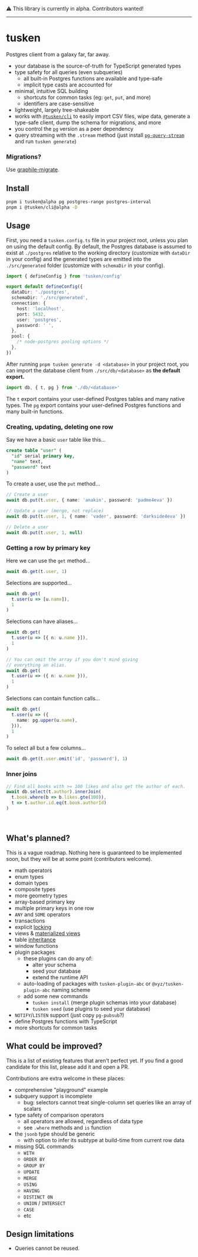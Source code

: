 ⚠️ This library is currently in alpha. Contributors wanted!

---

# tusken

Postgres client from a galaxy far, far away.

- your database is the source-of-truth for TypeScript generated types
- type safety for all queries (even subqueries)
  - all built-in Postgres functions are available and type-safe
  - implicit type casts are accounted for
- minimal, intuitive SQL building
  - shortcuts for common tasks (eg: `get`, `put`, and more)
  - identifiers are case-sensitive
- lightweight, largely tree-shakeable
- works with [`@tusken/cli`] to easily import CSV files, wipe data, generate a type-safe client, dump the schema for migrations, and more
- you control the [`pg`] version as a peer dependency
- query streaming with the `.stream` method (just install [`pg-query-stream`] and run `tusken generate`)

[`pg`]: https://www.npmjs.com/package/pg
[`pg-query-stream`]: https://www.npmjs.com/package/pg-query-stream
[`@tusken/cli`]: https://github.com/alloc/tusken/tree/master/packages/tusken-cli

### Migrations?

Use [graphile-migrate](https://github.com/graphile/migrate).

## Install

```sh
pnpm i tusken@alpha pg postgres-range postgres-interval
pnpm i @tusken/cli@alpha -D
```

## Usage

First, you need a `tusken.config.ts` file in your project root, unless you plan on using the default config. By default, the Postgres database is assumed to exist at `./postgres` relative to the working directory (customize with `dataDir` in your config) and the generated types are emitted into the `./src/generated` folder (customize with `schemaDir` in your config).

```ts
import { defineConfig } from 'tusken/config'

export default defineConfig({
  dataDir: './postgres',
  schemaDir: './src/generated',
  connection: {
    host: 'localhost',
    port: 5432,
    user: 'postgres',
    password: ' ',
  },
  pool: {
    /* node-postgres pooling options */
  },
})
```

After running `pnpm tusken generate -d <database>` in your project root, you can import the database client from `./src/db/<database>` as **the default export.**

```ts
import db, { t, pg } from './db/<database>'
```

The `t` export contains your user-defined Postgres tables and many native types. The `pg` export contains your user-defined Postgres functions and many built-in functions.

### Creating, updating, deleting one row

Say we have a basic `user` table like this…

```sql
create table "user" (
  "id" serial primary key,
  "name" text,
  "password" text
)
```

To create a user, use the `put` method…

```ts
// Create a user
await db.put(t.user, { name: 'anakin', password: 'padme4eva' })

// Update a user (merge, not replace)
await db.put(t.user, 1, { name: 'vader', password: 'darkside4eva' })

// Delete a user
await db.put(t.user, 1, null)
```

### Getting a row by primary key

Here we can use the `get` method…

```ts
await db.get(t.user, 1)
```

Selections are supported…

```ts
await db.get(
  t.user(u => [u.name]),
  1
)
```

Selections can have aliases…

```ts
await db.get(
  t.user(u => [{ n: u.name }]),
  1
)

// You can omit the array if you don't mind giving
// everything an alias.
await db.get(
  t.user(u => ({ n: u.name })),
  1
)
```

Selections can contain function calls…

```ts
await db.get(
  t.user(u => ({
    name: pg.upper(u.name),
  })),
  1
)
```

To select all but a few columns…

```ts
await db.get(t.user.omit('id', 'password'), 1)
```

### Inner joins

```ts
// Find all books with >= 100 likes and also get the author of each.
await db.select(t.author).innerJoin(
  t.book.where(b => b.likes.gte(100)),
  t => t.author.id.eq(t.book.authorId)
)
```

&nbsp;

## What's planned?

This is a vague roadmap. Nothing here is guaranteed to be implemented soon, but they will be at some point (contributors welcome).

- math operators
- enum types
- domain types
- composite types
- more geometry types
- array-based primary key
- multiple primary keys in one row
- `ANY` and `SOME` operators
- transactions
- explicit [locking](https://www.postgresql.org/docs/current/explicit-locking.html)
- views & [materialized views](https://www.postgresql.org/docs/14/rules-materializedviews.html)
- table [inheritance](https://www.postgresql.org/docs/current/tutorial-inheritance.html)
- window functions
- plugin packages
  - these plugins can do any of:
    - alter your schema
    - seed your database
    - extend the runtime API
  - auto-loading of packages with `tusken-plugin-abc` or `@xyz/tusken-plugin-abc` naming scheme
  - add some new commands
    - `tusken install` (merge plugin schemas into your database)
    - `tusken seed` (use plugins to seed your database)
- `NOTIFY`/`LISTEN` support (just copy `pg-pubsub`?)
- define Postgres functions with TypeScript
- more shortcuts for common tasks

## What could be improved?

This is a list of existing features that aren't perfect yet. If you find a good candidate for this list, please add it and open a PR.

Contributions are extra welcome in these places:

- comprehensive "playground" example
- subquery support is incomplete
  - bug: selectors cannot treat single-column set queries like an array of scalars
- type safety of comparison operators
  - all operators are allowed, regardless of data type
  - see `.where` methods and `is` function
- the `jsonb` type should be generic
  - with option to infer its subtype at build-time from current row data
- missing SQL commands
  - `WITH`
  - `ORDER BY`
  - `GROUP BY`
  - `UPDATE`
  - `MERGE`
  - `USING`
  - `HAVING`
  - `DISTINCT ON`
  - `UNION` / `INTERSECT`
  - `CASE`
  - etc

## Design limitations

- Queries cannot be reused.
